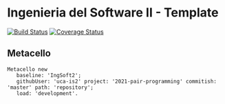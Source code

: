 # Ingenieria del Software II - Template

[![Build Status](https://travis-ci.com/uca-is2/2021-pair-programming.svg?branch=master)](https://travis-ci.org/uca-is2/2021-pair-programming)
[![Coverage Status](https://coveralls.io/repos/github/uca-is2/2021-pair-programming/badge.svg?branch=master)](https://coveralls.io/github/uca-is2/2021-pair-programming?branch=master)

## Metacello

```smalltalk
Metacello new
   baseline: 'IngSoft2';
   githubUser: 'uca-is2' project: '2021-pair-programming' commitish: 'master' path: 'repository';
   load: 'development'.
```
